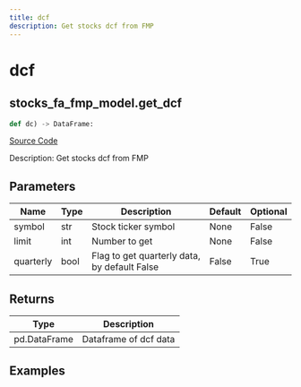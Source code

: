 ```yaml
---
title: dcf
description: Get stocks dcf from FMP
---
```

# dcf

## stocks_fa_fmp_model.get_dcf

```python
def dc) -> DataFrame:
```
[Source Code](https://github.com/OpenBB-finance/OpenBBTerminal/tree/main/openbb_terminal/decorators.py#L172)

Description: Get stocks dcf from FMP

## Parameters

| Name | Type | Description | Default | Optional |
| ---- | ---- | ----------- | ------- | -------- |
| symbol | str | Stock ticker symbol | None | False |
| limit | int | Number to get | None | False |
| quarterly | bool | Flag to get quarterly data, by default False | False | True |

## Returns

| Type | Description |
| ---- | ----------- |
| pd.DataFrame | Dataframe of dcf data |

## Examples

